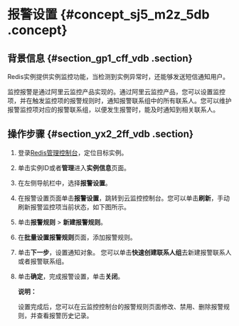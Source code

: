 # 报警设置 {#concept_sj5_m2z_5db .concept}

## 背景信息 {#section_gp1_cff_vdb .section}

Redis实例提供实例监控功能，当检测到实例异常时，还能够发送短信通知用户。

监控报警是通过阿里云监控产品实现的。通过阿里云监控产品，您可以设置监控项，并在触发监控项的报警规则时，通知报警联系组中的所有联系人。您可以维护报警监控项对应的报警联系组，以便发生报警时，能及时通知到相关联系人。

## 操作步骤 {#section_yx2_2ff_vdb .section}

1.  登录[Redis管理控制台](https://kvstore.console.aliyun.com/)，定位目标实例。
2.  单击实例ID或者**管理**进入**实例信息**页面。
3.  在左侧导航栏中，选择**报警设置**。
4.  在报警设置页面单击**报警设置**，跳转到云监控控制台。您可以单击**刷新**，手动刷新报警监控项当前状态，如下图所示。
5.  单击**报警规则** \> **新建报警规则**。
6.  在**批量设置报警规则**页面，添加报警规则。
7.  单击**下一步**，设置通知对象。 您可以单击**快速创建联系人组**去新建报警联系人或者报警联系组。
8.  单击**确定**，完成报警设置，单击**关闭**。

    **说明：** 

    设置完成后，您可以在云监控控制台的报警规则页面修改、禁用、删除报警规则，并查看报警历史记录。


